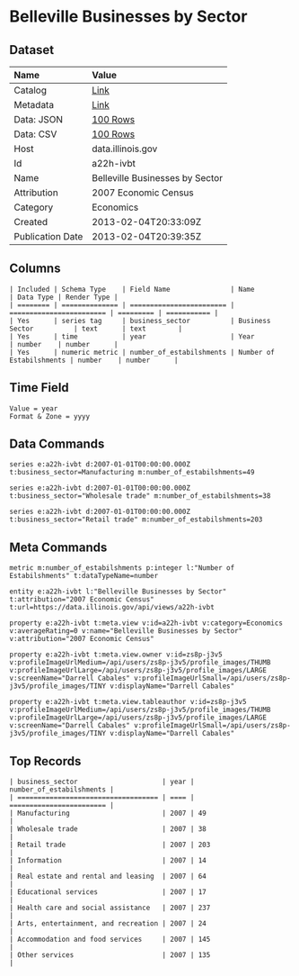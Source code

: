# Belleville Businesses by Sector

## Dataset

| Name | Value |
| :--- | :---- |
| Catalog | [Link](https://catalog.data.gov/dataset/belleville-businesses-by-sector-612bc) |
| Metadata | [Link](https://data.illinois.gov/api/views/a22h-ivbt) |
| Data: JSON | [100 Rows](https://data.illinois.gov/api/views/a22h-ivbt/rows.json?max_rows=100) |
| Data: CSV | [100 Rows](https://data.illinois.gov/api/views/a22h-ivbt/rows.csv?max_rows=100) |
| Host | data.illinois.gov |
| Id | a22h-ivbt |
| Name | Belleville Businesses by Sector |
| Attribution | 2007 Economic Census |
| Category | Economics |
| Created | 2013-02-04T20:33:09Z |
| Publication Date | 2013-02-04T20:39:35Z |

## Columns

```ls
| Included | Schema Type    | Field Name               | Name                     | Data Type | Render Type |
| ======== | ============== | ======================== | ======================== | ========= | =========== |
| Yes      | series tag     | business_sector          | Business Sector          | text      | text        |
| Yes      | time           | year                     | Year                     | number    | number      |
| Yes      | numeric metric | number_of_estabilshments | Number of Estabilshments | number    | number      |
```

## Time Field

```ls
Value = year
Format & Zone = yyyy
```

## Data Commands

```ls
series e:a22h-ivbt d:2007-01-01T00:00:00.000Z t:business_sector=Manufacturing m:number_of_estabilshments=49

series e:a22h-ivbt d:2007-01-01T00:00:00.000Z t:business_sector="Wholesale trade" m:number_of_estabilshments=38

series e:a22h-ivbt d:2007-01-01T00:00:00.000Z t:business_sector="Retail trade" m:number_of_estabilshments=203
```

## Meta Commands

```ls
metric m:number_of_estabilshments p:integer l:"Number of Estabilshments" t:dataTypeName=number

entity e:a22h-ivbt l:"Belleville Businesses by Sector" t:attribution="2007 Economic Census" t:url=https://data.illinois.gov/api/views/a22h-ivbt

property e:a22h-ivbt t:meta.view v:id=a22h-ivbt v:category=Economics v:averageRating=0 v:name="Belleville Businesses by Sector" v:attribution="2007 Economic Census"

property e:a22h-ivbt t:meta.view.owner v:id=zs8p-j3v5 v:profileImageUrlMedium=/api/users/zs8p-j3v5/profile_images/THUMB v:profileImageUrlLarge=/api/users/zs8p-j3v5/profile_images/LARGE v:screenName="Darrell Cabales" v:profileImageUrlSmall=/api/users/zs8p-j3v5/profile_images/TINY v:displayName="Darrell Cabales"

property e:a22h-ivbt t:meta.view.tableauthor v:id=zs8p-j3v5 v:profileImageUrlMedium=/api/users/zs8p-j3v5/profile_images/THUMB v:profileImageUrlLarge=/api/users/zs8p-j3v5/profile_images/LARGE v:screenName="Darrell Cabales" v:profileImageUrlSmall=/api/users/zs8p-j3v5/profile_images/TINY v:displayName="Darrell Cabales"
```

## Top Records

```ls
| business_sector                     | year | number_of_estabilshments | 
| =================================== | ==== | ======================== | 
| Manufacturing                       | 2007 | 49                       | 
| Wholesale trade                     | 2007 | 38                       | 
| Retail trade                        | 2007 | 203                      | 
| Information                         | 2007 | 14                       | 
| Real estate and rental and leasing  | 2007 | 64                       | 
| Educational services                | 2007 | 17                       | 
| Health care and social assistance   | 2007 | 237                      | 
| Arts, entertainment, and recreation | 2007 | 24                       | 
| Accommodation and food services     | 2007 | 145                      | 
| Other services                      | 2007 | 135                      | 
```